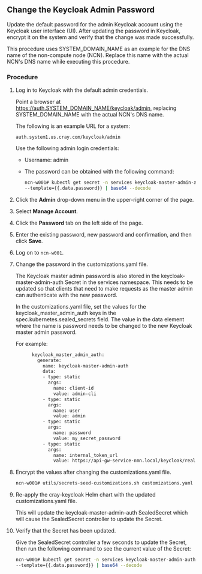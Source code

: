 ## Change the Keycloak Admin Password

Update the default password for the admin Keycloak account using the Keycloak user interface \(UI\). After updating the password in Keycloak, encrypt it on the system and verify that the change was made successfully.

This procedure uses SYSTEM\_DOMAIN\_NAME as an example for the DNS name of the non-compute node \(NCN\). Replace this name with the actual NCN's DNS name while executing this procedure.

### Procedure

1.  Log in to Keycloak with the default admin credentials.

    Point a browser at https://auth.SYSTEM_DOMAIN_NAME/keycloak/admin, replacing SYSTEM\_DOMAIN\_NAME with the actual NCN's DNS name.

    The following is an example URL for a system:

    ```screen
    auth.system1.us.cray.com/keycloak/admin
    ```

    Use the following admin login credentials:

    -   Username: admin
    -   The password can be obtained with the following command:

        ```bash
        ncn-w001# kubectl get secret -n services keycloak-master-admin-auth \
        --template={{.data.password}} | base64 --decode
        ```

2.  Click the **Admin** drop-down menu in the upper-right corner of the page.

3.  Select **Manage Account**.

4.  Click the **Password** tab on the left side of the page.

5.  Enter the existing password, new password and confirmation, and then click **Save**.

6.  Log on to `ncn-w001`.

7.  Change the password in the customizations.yaml file.

    The Keycloak master admin password is also stored in the keycloak-master-admin-auth Secret in the services namespace. This needs to be updated so that clients that need to make requests as the master admin can authenticate with the new password.

    In the customizations.yaml file, set the values for the keycloak\_master\_admin\_auth keys in the spec.kubernetes.sealed\_secrets field. The value in the data element where the name is password needs to be changed to the new Keycloak master admin password.

    For example:

    ```bash
          keycloak_master_admin_auth:
            generate:
              name: keycloak-master-admin-auth
              data:
              - type: static
                args:
                  name: client-id
                  value: admin-cli
              - type: static
                args:
                  name: user
                  value: admin
              - type: static
                args:
                  name: password
                  value: my_secret_password
              - type: static
                args:
                  name: internal_token_url
                  value: https://api-gw-service-nmn.local/keycloak/realms/master/protocol/openid-connect/token
    ```

8.  Encrypt the values after changing the customizations.yaml file.

    ```bash
    ncn-w001# utils/secrets-seed-customizations.sh customizations.yaml
    ```

9.  Re-apply the cray-keycloak Helm chart with the updated customizations.yaml file.

    This will update the keycloak-master-admin-auth SealedSecret which will cause the SealedSecret controller to update the Secret.

10. Verify that the Secret has been updated.

    Give the SealedSecret controller a few seconds to update the Secret, then run the following command to see the current value of the Secret:

    ```bash
    ncn-w001# kubectl get secret -n services keycloak-master-admin-auth \
    --template={{.data.password}} | base64 --decode
    ```




